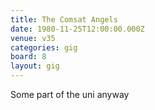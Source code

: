 ```yaml
---
title: The Comsat Angels
date: 1980-11-25T12:00:00.000Z
venue: v35
categories: gig
board: 8
layout: gig
---
```

Some part of the uni anyway